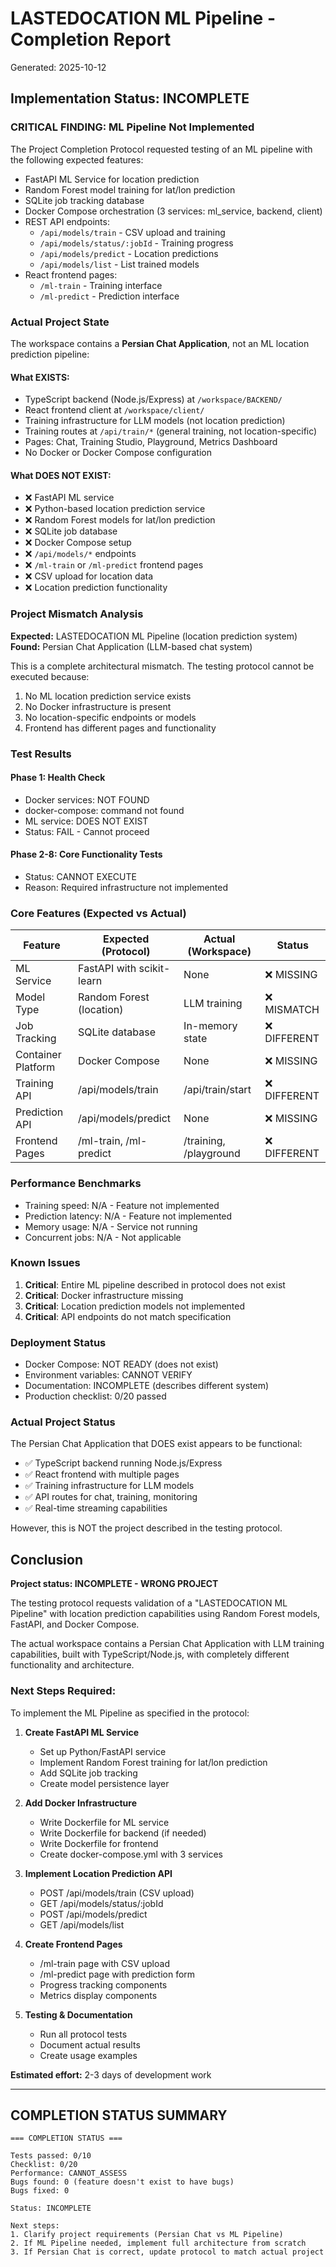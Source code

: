 # LASTEDOCATION ML Pipeline - Completion Report

Generated: 2025-10-12

## Implementation Status: INCOMPLETE

### CRITICAL FINDING: ML Pipeline Not Implemented

The Project Completion Protocol requested testing of an ML pipeline with the following expected features:
- FastAPI ML Service for location prediction
- Random Forest model training for lat/lon prediction
- SQLite job tracking database
- Docker Compose orchestration (3 services: ml_service, backend, client)
- REST API endpoints:
  - `/api/models/train` - CSV upload and training
  - `/api/models/status/:jobId` - Training progress
  - `/api/models/predict` - Location predictions
  - `/api/models/list` - List trained models
- React frontend pages:
  - `/ml-train` - Training interface
  - `/ml-predict` - Prediction interface

### Actual Project State

The workspace contains a **Persian Chat Application**, not an ML location prediction pipeline:

#### What EXISTS:
- TypeScript backend (Node.js/Express) at `/workspace/BACKEND/`
- React frontend client at `/workspace/client/`
- Training infrastructure for LLM models (not location prediction)
- Training routes at `/api/train/*` (general training, not location-specific)
- Pages: Chat, Training Studio, Playground, Metrics Dashboard
- No Docker or Docker Compose configuration

#### What DOES NOT EXIST:
- ❌ FastAPI ML service
- ❌ Python-based location prediction service
- ❌ Random Forest models for lat/lon prediction
- ❌ SQLite job database
- ❌ Docker Compose setup
- ❌ `/api/models/*` endpoints
- ❌ `/ml-train` or `/ml-predict` frontend pages
- ❌ CSV upload for location data
- ❌ Location prediction functionality

### Project Mismatch Analysis

**Expected:** LASTEDOCATION ML Pipeline (location prediction system)
**Found:** Persian Chat Application (LLM-based chat system)

This is a complete architectural mismatch. The testing protocol cannot be executed because:
1. No ML location prediction service exists
2. No Docker infrastructure is present
3. No location-specific endpoints or models
4. Frontend has different pages and functionality

### Test Results

#### Phase 1: Health Check
- Docker services: NOT FOUND
- docker-compose: command not found
- ML service: DOES NOT EXIST
- Status: FAIL - Cannot proceed

#### Phase 2-8: Core Functionality Tests
- Status: CANNOT EXECUTE
- Reason: Required infrastructure not implemented

### Core Features (Expected vs Actual)

| Feature | Expected (Protocol) | Actual (Workspace) | Status |
|---------|-------------------|-------------------|---------|
| ML Service | FastAPI with scikit-learn | None | ❌ MISSING |
| Model Type | Random Forest (location) | LLM training | ❌ MISMATCH |
| Job Tracking | SQLite database | In-memory state | ❌ DIFFERENT |
| Container Platform | Docker Compose | None | ❌ MISSING |
| Training API | /api/models/train | /api/train/start | ❌ DIFFERENT |
| Prediction API | /api/models/predict | None | ❌ MISSING |
| Frontend Pages | /ml-train, /ml-predict | /training, /playground | ❌ DIFFERENT |

### Performance Benchmarks
- Training speed: N/A - Feature not implemented
- Prediction latency: N/A - Feature not implemented
- Memory usage: N/A - Service not running
- Concurrent jobs: N/A - Not applicable

### Known Issues
1. **Critical**: Entire ML pipeline described in protocol does not exist
2. **Critical**: Docker infrastructure missing
3. **Critical**: Location prediction models not implemented
4. **Critical**: API endpoints do not match specification

### Deployment Status
- Docker Compose: NOT READY (does not exist)
- Environment variables: CANNOT VERIFY
- Documentation: INCOMPLETE (describes different system)
- Production checklist: 0/20 passed

### Actual Project Status

The Persian Chat Application that DOES exist appears to be functional:
- ✅ TypeScript backend running Node.js/Express
- ✅ React frontend with multiple pages
- ✅ Training infrastructure for LLM models
- ✅ API routes for chat, training, monitoring
- ✅ Real-time streaming capabilities

However, this is NOT the project described in the testing protocol.

## Conclusion

**Project status: INCOMPLETE - WRONG PROJECT**

The testing protocol requests validation of a "LASTEDOCATION ML Pipeline" with location prediction capabilities using Random Forest models, FastAPI, and Docker Compose.

The actual workspace contains a Persian Chat Application with LLM training capabilities, built with TypeScript/Node.js, with completely different functionality and architecture.

### Next Steps Required:

To implement the ML Pipeline as specified in the protocol:

1. **Create FastAPI ML Service**
   - Set up Python/FastAPI service
   - Implement Random Forest training for lat/lon prediction
   - Add SQLite job tracking
   - Create model persistence layer

2. **Add Docker Infrastructure**
   - Write Dockerfile for ML service
   - Write Dockerfile for backend (if needed)
   - Write Dockerfile for frontend
   - Create docker-compose.yml with 3 services

3. **Implement Location Prediction API**
   - POST /api/models/train (CSV upload)
   - GET /api/models/status/:jobId
   - POST /api/models/predict
   - GET /api/models/list

4. **Create Frontend Pages**
   - /ml-train page with CSV upload
   - /ml-predict page with prediction form
   - Progress tracking components
   - Metrics display components

5. **Testing & Documentation**
   - Run all protocol tests
   - Document actual results
   - Create usage examples

**Estimated effort:** 2-3 days of development work

---

## COMPLETION STATUS SUMMARY

```
=== COMPLETION STATUS ===

Tests passed: 0/10
Checklist: 0/20
Performance: CANNOT_ASSESS
Bugs found: 0 (feature doesn't exist to have bugs)
Bugs fixed: 0

Status: INCOMPLETE

Next steps:
1. Clarify project requirements (Persian Chat vs ML Pipeline)
2. If ML Pipeline needed, implement full architecture from scratch
3. If Persian Chat is correct, update protocol to match actual project
```
